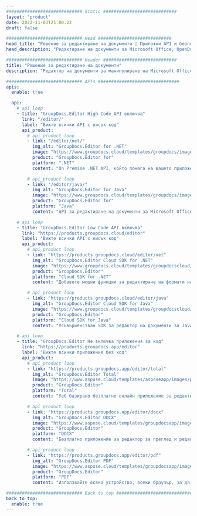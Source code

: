 ```yaml
---
############################# Static ############################
layout: "product"
date: 2022-11-03T21:00:22
draft: false

############################# Head ############################
head_title: "Решение за редактиране на документи | Приложни API и безплатни приложения"
head_description: "Редактиране на документи за Microsoft Office, OpenDocument, PDF и други файлови формати с помощта на локални API или използване на приложението за онлайн редактор на документи."

############################# Header ############################
title: "Решение за редактиране на документи"
description: "Редактор на документи за манипулиране на Microsoft Office, OpenOffice, PDF, HTML и други файлови формати на документи."

############################# APIs ###############################
apis:
  enable: true

  api:
    # api loop
    - title: "GroupDocs.Editor High Code API включва"
      link: "/editor/"
      label: "Вижте всички API с висок код"
      api_product:
        # api_product loop
        - link: "/editor/net/"
          img_alt: "GroupDocs.Editor for .NET"
          image: "https://www.groupdocs.cloud/templates/groupdocs/images/product-logos/groupdocs-editor-net.png"
          product: "GroupDocs.Editor for"
          platform: ".NET"
          content: "On Premise .NET API, който помага на вашето приложение да преглежда, редактира и след това конвертира документи."

        # api_product loop
        - link: "/editor/java/"
          img_alt: "GroupDocs.Editor for Java"
          image: "https://www.groupdocs.cloud/templates/groupdocs/images/product-logos/groupdocs-editor-java.png"
          product: "GroupDocs.Editor for"
          platform: "Java"
          content: "API за редактиране на документи за Microsoft Office, OpenOffice, HTML и други документи за манипулиране във вашите приложения, базирани на Java."

    # api loop
    - title: "GroupDocs.Editor Low Code API включва"
      link: "https://products.groupdocs.cloud/editor"
      label: "Вижте всички API с нисък код"
      api_product:
        # api_product loop
        - link: "https://products.groupdocs.cloud/editor/net"
          img_alt: "GroupDocs.Editor Cloud SDK for .NET"
          image: "https://www.groupdocs.cloud/templates/groupdocscloud/images/sdk/272x272/groupdocs_editor-for-net.png"
          product: "GroupDocs.Editor"
          platform: "Cloud SDK for .NET"
          content: "Добавете мощни функции за редактиране на формати на документи в .NET приложения с помощта на Cloud SDK за .NET. Редактирайте MS Office, Web и XML документи."

        # api_product loop
        - link: "https://products.groupdocs.cloud/editor/java"
          img_alt: "GroupDocs.Editor Cloud SDK for Java"
          image: "https://www.groupdocs.cloud/templates/groupdocscloud/images/sdk/272x272/groupdocs_editor-for-java.png"
          product: "GroupDocs.Editor"
          platform: "Cloud SDK for Java"
          content: "Усъвършенстван SDK за редактор на документи за Java приложения за редактиране на индустриални стандартни файлови формати на документи на всяка платформа, способна да извиква REST API."

    # api loop
    - title: "GroupDocs.Editor Не включва приложения за код"
      link: "https://products.groupdocs.app/editor"
      label: "Вижте всички приложения без код"
      api_product:
        # api_product loop
        - link: "https://products.groupdocs.app/editor/total"
          img_alt: "GroupDocs.Editor Total"
          image: "https://www.aspose.cloud/templates/asposeapp/images/products/logo/aspose_editor-app.png"
          product: "GroupDocs.Editor"
          platform: "Total"
          content: "Уеб базирано безплатно онлайн приложение за редактиране на популярни файлови формати от Office и OpenOffice."

        # api_product loop
        - link: "https://products.groupdocs.app/editor/docx"
          img_alt: "GroupDocs.Editor DOCX"
          image: "https://www.aspose.cloud/templates/groupdocsapp/images/products/logo/groupdocs_words-app.png"
          product: "GroupDocs.Editor"
          platform: "DOCX"
          content: "Безплатно приложение за редактор за преглед и редактиране на документи на Microsoft Word онлайн."

        # api_product loop
        - link: "https://products.groupdocs.app/editor/pdf"
          img_alt: "GroupDocs.Editor PDF"
          image: "https://www.aspose.cloud/templates/groupdocsapp/images/products/logo/groupdocs_pdf-app.png"
          product: "GroupDocs.Editor"
          platform: "PDF"
          content: "Използвайте всяко устройство, всеки браузър, за да преглеждате или редактирате PDF и XPS документи."

############################# Back to top ###############################
back_to_top:
  enable: true
---
```

